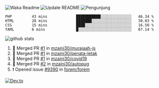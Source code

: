 ![Waka Readme](https://github.com/mzaini30/mzaini30/workflows/Waka%20Readme/badge.svg)
![Update README](https://github.com/mzaini30/mzaini30/workflows/Update%20README/badge.svg)
![Pengunjung](https://visitor-badge.laobi.icu/badge?page_id=mzaini30.mzaini30)

<!--START_SECTION:waka-->
```text
PHP         43 mins             ███████████░░░░░░░░░░░░░░   46.34 % 
HTML        28 mins             ███████░░░░░░░░░░░░░░░░░░   30.03 % 
CSS         15 mins             ████░░░░░░░░░░░░░░░░░░░░░   16.50 % 
YAML        6 mins              █░░░░░░░░░░░░░░░░░░░░░░░░   07.14 %
```
<!--END_SECTION:waka-->

![github stats](https://github-readme-stats.vercel.app/api?username=mzaini30)

<!--START_SECTION:activity-->
1. 🎉 Merged PR [#1](https://github.com//mzaini30/murajaah-js/pull/1) in [mzaini30/murajaah-js](https://github.com//mzaini30/murajaah-js)
2. 🎉 Merged PR [#1](https://github.com//mzaini30/penata-letak/pull/1) in [mzaini30/penata-letak](https://github.com//mzaini30/penata-letak)
3. 🎉 Merged PR [#1](https://github.com//mzaini30/covid19/pull/1) in [mzaini30/covid19](https://github.com//mzaini30/covid19)
4. 🎉 Merged PR [#2](https://github.com//mzaini30/autopug/pull/2) in [mzaini30/autopug](https://github.com//mzaini30/autopug)
5. ❗️ Opened issue [#9390](https://github.com//forem/forem/issues/9390) in [forem/forem](https://github.com//forem/forem)
<!--END_SECTION:activity-->

[![Dev.to](https://github-readme-stats.vercel.app/api/pin/?username=thepracticaldev&repo=dev.to)](https://github.com/thepracticaldev/dev.to)
